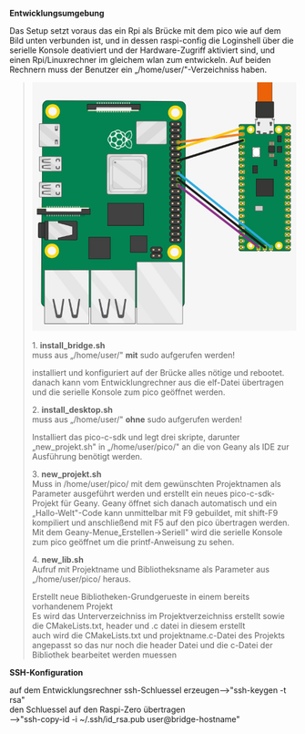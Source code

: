 **Entwicklungsumgebung**

Das Setup setzt voraus das ein Rpi als Brücke mit dem pico wie auf dem
Bild unten verbunden ist, und in dessen raspi-config die Loginshell über
die serielle Konsole deativiert und der Hardware-Zugriff aktiviert sind,
und einen Rpi/Linuxrechner im gleichem wlan zum entwickeln. Auf beiden
Rechnern muss der Benutzer ein „/home/user/"-Verzeichniss haben.

> ![](vertopal_9ea36361e9a144fa9e91d8b49c0476c0/media/image1.png)
>
> 1\. **install_bridge.sh**\
> muss aus „/home/user/" **mit** sudo aufgerufen werden!
>
> installiert und konfiguriert auf der Brücke alles nötige und rebootet.
> danach kann vom Entwicklungrechner aus die elf-Datei übertragen und
> die serielle Konsole zum pico geöffnet werden.
>
> 2\. **install_desktop.sh**\
> muss aus „/home/user/" **ohne** sudo aufgerufen werden!
>
> Installiert das pico-c-sdk und legt drei skripte, darunter
> „new_projekt.sh" in „/home/user/pico/" an die von Geany als IDE zur
> Ausführung benötigt werden.
>
> 3\. **new_projekt.sh**\
> Muss in /home/user/pico/ mit dem gewünschten Projektnamen als
> Parameter ausgeführt werden und erstellt ein neues pico-c-sdk-Projekt
> für Geany. Geany öffnet sich danach automatisch und ein
> „Hallo-Welt"-Code kann unmittelbar mit F9 gebuildet, mit shift-F9
> kompiliert und anschließend mit F5 auf den pico übertragen werden. Mit
> dem Geany-Menue„Erstellen→Seriell" wird die serielle Konsole zum pico
> geöffnet um die printf-Anweisung zu sehen.
>
> 4\. **new_lib.sh**\
> Aufruf mit Projektname und Bibliotheksname als Parameter aus
> „/home/user/pico/ heraus.
>
> Erstellt neue Bibliotheken-Grundgerueste in einem bereits vorhandenem
> Projekt\
> Es wird das Unterverzeichniss im Projektverzeichniss erstellt sowie
> die CMakeLists.txt, header und .c datei in diesem erstellt\
> auch wird die CMakeLists.txt und projektname.c-Datei des Projekts
> angepasst so das nur noch die header Datei und die c-Datei der
> Bibliothek bearbeitet werden muessen

**SSH-Konfiguration**

auf dem Entwicklungsrechner ssh-Schluessel erzeugen\--\>\"ssh-keygen -t
rsa\"\
den Schluessel auf den Raspi-Zero übertragen\
\--\>\"ssh-copy-id -i \~/.ssh/id_rsa.pub user@bridge-hostname\"
